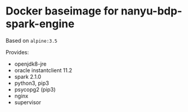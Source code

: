 # Docker baseimage for nanyu-bdp-spark-engine

Based on `alpine:3.5`

Provides:

- openjdk8-jre
- oracle instantclient 11.2
- spark 2.1.0
- python3, pip3
- psycopg2 (pip3)
- nginx
- supervisor
